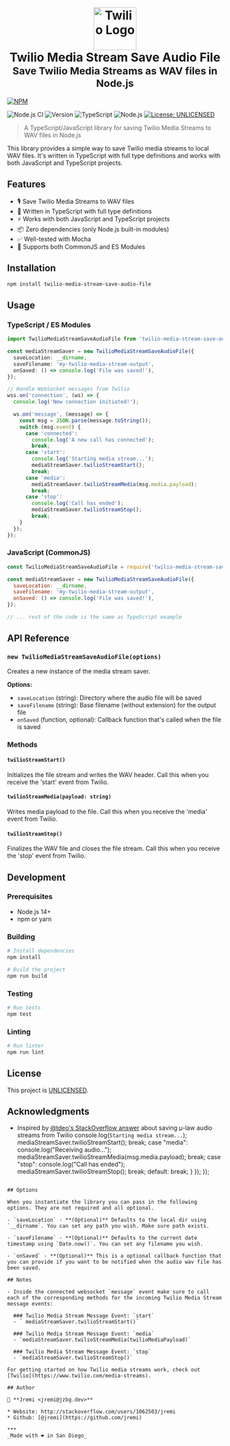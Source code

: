 <h1 align="center">
  <img src="https://cdn.iconscout.com/icon/free/png-256/twilio-1-285957.png" width="100" alt="Twilio Logo" />
  <br>
  Twilio Media Stream Save Audio File<br>
  <small>Save Twilio Media Streams as WAV files in Node.js</small>
</h1>

[![NPM](https://nodei.co/npm/twilio-media-stream-save-audio-file.png)](https://npmjs.org/package/twilio-media-stream-save-audio-file)

<p>
  <img alt="Node.js CI" src="https://github.com/jremi/twilio-media-stream-save-audio-file/workflows/Node.js%20CI/badge.svg?branch=main">
  <img alt="Version" src="https://img.shields.io/badge/version-0.0.4-blue.svg?cacheSeconds=2592000" />
  <img alt="TypeScript" src="https://img.shields.io/badge/TypeScript-%3E%3D4.0.0-blue.svg" />
  <img alt="Node.js" src="https://img.shields.io/badge/Node.js-%3E%3D14.0.0-green.svg" />
  <a href="#" target="_blank">
    <img alt="License: UNLICENSED" src="https://img.shields.io/badge/License-UNLICENSED-yellow.svg" />
  </a>
</p>

> A TypeScript/JavaScript library for saving Twilio Media Streams to WAV files in Node.js

This library provides a simple way to save Twilio media streams to local WAV files. It's written in TypeScript with full type definitions and works with both JavaScript and TypeScript projects.

## Features

- 🎙️ Save Twilio Media Streams to WAV files
- 🚀 Written in TypeScript with full type definitions
- ⚡ Works with both JavaScript and TypeScript projects
- 📦 Zero dependencies (only Node.js built-in modules)
- ✅ Well-tested with Mocha
- 🔄 Supports both CommonJS and ES Modules

## Installation

```bash
npm install twilio-media-stream-save-audio-file
```

## Usage

### TypeScript / ES Modules

```typescript
import TwilioMediaStreamSaveAudioFile from 'twilio-media-stream-save-audio-file';

const mediaStreamSaver = new TwilioMediaStreamSaveAudioFile({
  saveLocation: __dirname,
  saveFilename: 'my-twilio-media-stream-output',
  onSaved: () => console.log('File was saved!'),
});

// Handle WebSocket messages from Twilio
wss.on('connection', (ws) => {
  console.log('New connection initiated!');

  ws.on('message', (message) => {
    const msg = JSON.parse(message.toString());
    switch (msg.event) {
      case 'connected':
        console.log('A new call has connected');
        break;
      case 'start':
        console.log('Starting media stream...');
        mediaStreamSaver.twilioStreamStart();
        break;
      case 'media':
        mediaStreamSaver.twilioStreamMedia(msg.media.payload);
        break;
      case 'stop':
        console.log('Call has ended');
        mediaStreamSaver.twilioStreamStop();
        break;
    }
  });
});
```

### JavaScript (CommonJS)

```javascript
const TwilioMediaStreamSaveAudioFile = require('twilio-media-stream-save-audio-file');

const mediaStreamSaver = new TwilioMediaStreamSaveAudioFile({
  saveLocation: __dirname,
  saveFilename: 'my-twilio-media-stream-output',
  onSaved: () => console.log('File was saved!'),
});

// ... rest of the code is the same as TypeScript example
```

## API Reference

### `new TwilioMediaStreamSaveAudioFile(options)`

Creates a new instance of the media stream saver.

**Options:**

- `saveLocation` (string): Directory where the audio file will be saved
- `saveFilename` (string): Base filename (without extension) for the output file
- `onSaved` (function, optional): Callback function that's called when the file is saved

### Methods

#### `twilioStreamStart()`

Initializes the file stream and writes the WAV header. Call this when you receive the 'start' event from Twilio.

#### `twilioStreamMedia(payload: string)`

Writes media payload to the file. Call this when you receive the 'media' event from Twilio.

#### `twilioStreamStop()`

Finalizes the WAV file and closes the file stream. Call this when you receive the 'stop' event from Twilio.

## Development

### Prerequisites

- Node.js 14+
- npm or yarn

### Building

```bash
# Install dependencies
npm install

# Build the project
npm run build
```

### Testing

```bash
# Run tests
npm test
```

### Linting

```bash
# Run linter
npm run lint
```

## License

This project is [UNLICENSED](UNLICENSED).

## Acknowledgments

- Inspired by [@tdeo's StackOverflow answer](https://stackoverflow.com/a/58439317/123033) about saving μ-law audio streams from Twilio
        console.log(`Starting media stream...`);
        mediaStreamSaver.twilioStreamStart();
        break;
      case "media":
        console.log("Receiving audio...");
        mediaStreamSaver.twilioStreamMedia(msg.media.payload);
        break;
      case "stop":
        console.log("Call has ended");
        mediaStreamSaver.twilioStreamStop();
        break;
      default:
        break;
    }
  });
});

```

## Options

When you instantiate the library you can pass in the following options. They are not required and all optional.

- `saveLocation` - **(Optional)** Defaults to the local dir using `__dirname`. You can set any path you wish. Make sure path exists.

- `saveFilename` - **(Optional)** Defaults to the current date timestamp using `Date.now()`. You can set any filename you wish.

- `onSaved` - **(Optional)** This is a optional callback function that you can provide if you want to be notified when the audio wav file has been saved.

## Notes

- Inside the connected websocket `message` event make sure to call each of the corresponding methods for the incoming Twilio Media Stream message events: 

  ### Twilio Media Stream Message Event: `start` 
  - ` mediaStreamSaver.twilioStreamStart()`

  ### Twilio Media Stream Message Event: `media`
  - `mediaStreamSaver.twilioStreamMedia(twilioMediaPayload)`

  ### Twilio Media Stream Message Event: `stop`
  - `mediaStreamSaver.twilioStreamStop()`

For getting started on how Twilio media streams work, check out [Twilio](https://www.twilio.com/media-streams).

## Author

👤 **Jremi <jremi@jzbg.dev>**

* Website: http://stackoverflow.com/users/1062503/jremi
* Github: [@jremi](https://github.com/jremi)

***
_Made with ❤️ in San Diego_
